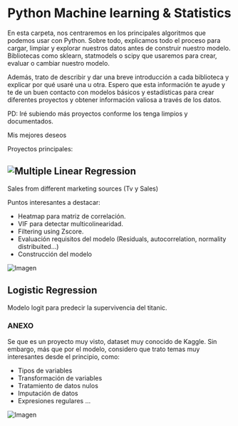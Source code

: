 # Python Machine learning & Statistics

En esta carpeta, nos centraremos en los principales algoritmos que podemos usar con Python. Sobre todo, explicamos todo el proceso para cargar, limpiar y explorar nuestros datos antes de construir nuestro modelo. Bibliotecas como sklearn, statmodels o scipy que usaremos para crear, evaluar o cambiar nuestro modelo.

Además, trato de describir y dar una breve introducción a cada biblioteca y explicar por qué usaré una u otra. Espero que esta información te ayude y te de un buen contacto con modelos básicos y estadísticas para crear diferentes proyectos y obtener información valiosa a través de los datos.

PD: Iré subiendo más proyectos conforme los tenga limpios y documentados.

Mis mejores deseos


Proyectos principales:

##  ![Multiple Linear Regression](https://github.com/StatisticsWithJIMP/PYTHON-MachineLearning-y-Estadistica/blob/main/jupyter%20notebooks/MULTIPLE%20REGRESSION.ipynb)
Sales from different marketing sources (Tv y Sales)

Puntos interesantes a destacar:
- Heatmap para matriz de correlación.
- VIF para detectar multicolinearidad.
- Filtering using Zscore.
- Evaluación requisitos del modelo (Residuals, autocorrelation, normality distribuited...)
- Construcción del modelo


![Imagen](https://github.com/StatisticsWithJIMP/PYTHON-MachineLearning-y-Estadistica/blob/main/JPGEs/MLR_.jpg)

## Logistic Regression 
Modelo logit para predecir la supervivencia del titanic.

### ANEXO

Se que es un proyecto muy visto, dataset muy conocido de Kaggle. Sin embargo, más que por el modelo, considero que trato temas muy interesantes desde el principio, como:
- Tipos de variables
- Transformación de variables
- Tratamiento de datos nulos
- Imputación de datos
- Expresiones regulares
...

![Imagen](https://github.com/StatisticsWithJIMP/PYTHON-MachineLearning-y-Estadistica/blob/main/JPGEs/LR_.jpg)

